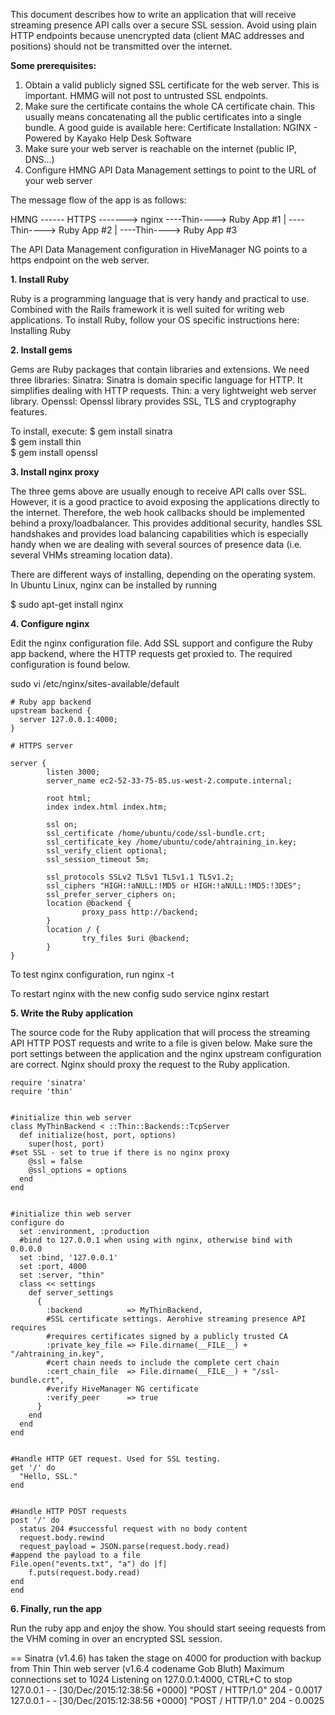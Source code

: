 This document describes how to write an application that will receive streaming presence API calls over a secure SSL session. Avoid using plain HTTP endpoints because unencrypted data (client MAC addresses and positions) should not be transmitted over the internet.
 
**Some prerequisites:**
 
1. Obtain a valid publicly signed SSL certificate for the web server. This is important. HMMG will not post to untrusted SSL endpoints.
2. Make sure the certificate contains the whole CA certificate chain. This usually means concatenating all the public certificates into a single bundle. A good guide is available here: Certificate Installation: NGINX - Powered by Kayako Help Desk Software
3. Make sure your web server is reachable on the internet (public IP, DNS...)
4. Configure HMNG API Data Management settings to point to the URL of your web server
 
The message flow of the app is as follows:
 
HMNG ------ HTTPS -------> nginx  ----Thin----> Ruby App #1
                                                 |
                                                  ----Thin----> Ruby App #2
                                                 |
                                                  ----Thin----> Ruby App #3
 
The API Data Management configuration in HiveManager NG points to a https endpoint on the web server.

**1. Install Ruby**
 
Ruby is a programming language that is very handy and practical to use. Combined with the Rails framework it is well suited for writing web applications.
To install Ruby, follow your OS specific instructions here: Installing Ruby
 
**2. Install gems**
 
Gems are Ruby packages that contain libraries and extensions. We need three libraries:
Sinatra: Sinatra is domain specific language for HTTP. It simplifies dealing with HTTP requests.
Thin: a very lightweight web server library.
Openssl: Openssl library provides SSL, TLS and cryptography features.
 
To install, execute:
$ gem install sinatra  
$ gem install thin  
$ gem install openssl  
 
**3. Install nginx proxy**
 
The three gems above are usually enough to receive API calls over SSL. However, it is a good practice to avoid exposing the applications directly to the internet. Therefore, the web hook callbacks should be implemented behind a proxy/loadbalancer. This provides additional security, handles SSL handshakes and provides load balancing capabilities which is especially handy when we are dealing with several sources of presence data (i.e. several VHMs streaming location data).
 
There are different ways of installing, depending on the operating system. In Ubuntu Linux, nginx can be installed by running
 
$ sudo apt-get install nginx  
 
**4. Configure nginx**
 
Edit the nginx configuration file. Add SSL support and configure the Ruby app backend, where the HTTP requests get proxied to. The required configuration is found below.
 
sudo vi /etc/nginx/sites-available/default  
 
```
# Ruby app backend
upstream backend {
  server 127.0.0.1:4000;
}
 
# HTTPS server
 
server {
        listen 3000;
        server_name ec2-52-33-75-85.us-west-2.compute.internal;
 
        root html;
        index index.html index.htm;
 
        ssl on;
        ssl_certificate /home/ubuntu/code/ssl-bundle.crt;
        ssl_certificate_key /home/ubuntu/code/ahtraining_in.key;
        ssl_verify_client optional;
        ssl_session_timeout 5m;
 
        ssl_protocols SSLv2 TLSv1 TLSv1.1 TLSv1.2;
        ssl_ciphers "HIGH:!aNULL:!MD5 or HIGH:!aNULL:!MD5:!3DES";
        ssl_prefer_server_ciphers on;
        location @backend {
                proxy_pass http://backend;
        }
        location / {
                try_files $uri @backend;
        }
}
``` 
 
To test nginx configuration, run
nginx -t  
 
To restart nginx with the new config
sudo service nginx restart  
 
**5. Write the Ruby application**
 
The source code for the Ruby application that will process the streaming API HTTP POST requests and write to a file is given below. Make sure the port settings between the application and the nginx upstream configuration are correct. Nginx should proxy the request to the Ruby application.

``` 
require 'sinatra'  
require 'thin'  
  
  
#initialize thin web server  
class MyThinBackend < ::Thin::Backends::TcpServer  
  def initialize(host, port, options)  
    super(host, port)  
#set SSL - set to true if there is no nginx proxy  
    @ssl = false   
    @ssl_options = options  
  end  
end  
  
  
#initialize thin web server  
configure do  
  set :environment, :production  
  #bind to 127.0.0.1 when using with nginx, otherwise bind with 0.0.0.0  
  set :bind, '127.0.0.1'  
  set :port, 4000  
  set :server, "thin"  
  class << settings  
    def server_settings  
      {  
        :backend          => MyThinBackend,  
        #SSL certificate settings. Aerohive streaming presence API requires  
        #requires certificates signed by a publicly trusted CA  
        :private_key_file => File.dirname(__FILE__) + "/ahtraining_in.key",  
        #cert chain needs to include the complete cert chain   
        :cert_chain_file  => File.dirname(__FILE__) + "/ssl-bundle.crt",  
        #verify HiveManager NG certificate  
        :verify_peer      => true  
      }  
    end  
  end  
end  
  
  
#Handle HTTP GET request. Used for SSL testing.  
get '/' do  
  "Hello, SSL."  
end  
  
  
#Handle HTTP POST requests  
post '/' do  
  status 204 #successful request with no body content  
  request.body.rewind  
  request_payload = JSON.parse(request.body.read)  
#append the payload to a file  
File.open("events.txt", "a") do |f|  
    f.puts(request.body.read)  
end  
end  
```
**6. Finally, run the app**
 
Run the ruby app and enjoy the show. You should start seeing requests from the VHM coming in over an encrypted SSL session.
 
== Sinatra (v1.4.6) has taken the stage on 4000 for production with backup from Thin
Thin web server (v1.6.4 codename Gob Bluth)
Maximum connections set to 1024
Listening on 127.0.0.1:4000, CTRL+C to stop
127.0.0.1 - - [30/Dec/2015:12:38:56 +0000] "POST / HTTP/1.0" 204 - 0.0017
127.0.0.1 - - [30/Dec/2015:12:38:56 +0000] "POST / HTTP/1.0" 204 - 0.0025
